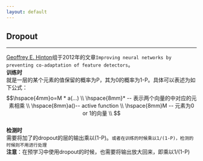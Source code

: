 ```yaml
---
layout: default
---
```


__Dropout__
-----------
---
[Geoffrey E. Hinton](http://www.cs.toronto.edu/~hinton/)组于2012年的文章`Improving neural networks by preventing co-adaptation of feature detectors`。      
__训练时__    
就是一层的某个元素的值保留的概率为P，其为0的概率为1-P。具体可以表述为如下公式：     
$$\hspace{4mm}o=M * a(...) \\
\hspace{8mm}* -- 表示两个向量的中对应的元素相乘 \\
\hspace{8mm}a()-- active function \\
\hspace{8mm}M -- 元素为0 or 1的向量  \\
$$    
__检测时__   
需要将加了的dropout的层的输出乘以(1-P)。`或者在训练的时候乘以1/(1-P)，检测的时候则不用进行处理`        
__注意__：在预学习中使用dropout的时候，也需要将输出放大回来，即乘以1/(1-P)
